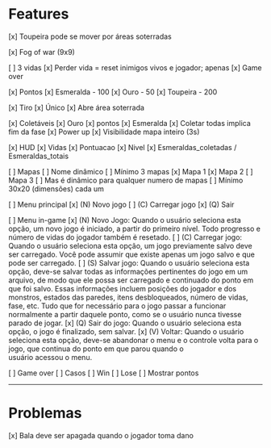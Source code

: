 # Features

[x] Toupeira pode se mover por áreas soterradas
	
[x] Fog of war (9x9)

[ ] 3 vidas
    [x] Perder vida = reset inimigos vivos e jogador; apenas
    [x] Game over

[x] Pontos
    [x] Esmeralda - 100
    [x] Ouro - 50
    [x] Toupeira - 200

[x] Tiro
    [x] Único
    [x] Abre área soterrada

[x] Coletáveis
    [x] Ouro
        [x] pontos
    [x] Esmeralda
        [x] Coletar todas implica fim da fase
    [x] Power up
        [x] Visibilidade mapa inteiro (3s)
        
[x] HUD
    [x] Vidas
    [x] Pontuacao
    [x] Nivel
    [x] Esmeraldas_coletadas / Esmeraldas_totais
    
[ ] Mapas
    [ ] Nome dinâmico
    [ ] Mínimo 3 mapas
        [x] Mapa 1
        [x] Mapa 2
        [ ] Mapa 3
    [ ] Mas é dinâmico para qualquer numero de mapas
    [ ] Mínimo 30x20 (dimensões) cada um
    
[ ] Menu principal
    [x] (N) Novo jogo
    [ ] (C) Carregar jogo
    [x] (Q) Sair

[ ] Menu in-game
    [x] (N) Novo Jogo: Quando o usuário seleciona esta opção, um novo jogo é iniciado, a partir do
primeiro nível. Todo progresso e número de vidas do jogador também é resetado.
    [ ] (C) Carregar jogo: Quando o usuário seleciona esta opção, um jogo previamente salvo deve ser
carregado. Você pode assumir que existe apenas um jogo salvo e que pode ser carregado.
    [ ] (S) Salvar jogo: Quando o usuário seleciona esta opção, deve-se salvar todas as informações
pertinentes do jogo em um arquivo, de modo que ele possa ser carregado e continuado do ponto
em que foi salvo. Essas informações incluem posições do jogador e dos monstros, estados das
paredes, itens desbloqueados, número de vidas, fase, etc. Tudo que for necessário para o jogo
passar a funcionar normalmente a partir daquele ponto, como se o usuário nunca tivesse parado de
jogar.
    [x] (Q) Sair do jogo: Quando o usuário seleciona esta opção, o jogo é finalizado, sem salvar.
    [x] (V) Voltar: Quando o usuário seleciona esta opção, deve-se abandonar o menu e o controle volta
para o jogo, que continua do ponto em que parou quando o usuário acessou o menu.

[ ] Game over
    [ ] Casos
        [ ] Win
        [ ] Lose
    [ ] Mostrar pontos

---

# Problemas

[x] Bala deve ser apagada quando o jogador toma dano
